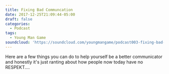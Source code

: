 ```yaml
---
title: Fixing Bad Communcation
date: 2017-12-25T21:09:44-05:00
draft: false
categories:
  - Podcast
tags:
  - Young Man Game
soundcloud: 'https://soundcloud.com/youngmangame/podcast003-fixing-bad-communication'
---
```

Here are a few things you can do to help yourself be a better communicator and honestly it's just ranting about how people now today have no RESPEKT....
